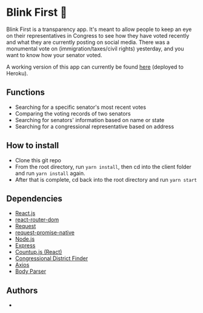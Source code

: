 # Blink First :eyes:

Blink First is a transparency app. It's meant to allow people to keep an eye on their representatives in Congress to see how they have voted recently and what they are currently posting on social media. There was a monumental vote on (immigration/taxes/civil rights) yesterday, and you want to know how your senator voted.

A working version of this app can currently be found [here](https://blink-first.herokuapp.com/) (deployed to Heroku).

## Functions

- Searching for a specific senator's most recent votes
- Comparing the voting records of two senators
- Searching for senators' information based on name or state
- Searching for a congressional representative based on address

## How to install

- Clone this git repo
- From the root directory, run `yarn install`, then cd into the client folder and run `yarn install` again. 
- After that is complete, cd back into the root directory and run `yarn start`

## Dependencies

- [React.js](https://reactjs.org/)
- [react-router-dom](https://www.npmjs.com/package/react-router-dom)
- [Request](https://www.npmjs.com/package/request)
- [request-promise-native](https://github.com/request/request-promise-native)
- [Node.js](https://nodejs.org/en/)
- [Express](https://expressjs.com/)
- [Countup.js (React)](https://www.npmjs.com/package/react-countup)
- [Congressional District Finder](https://www.npmjs.com/package/congressional-district-finder)
- [Axios](https://www.npmjs.com/package/axios)
- [Body Parser](https://www.npmjs.com/package/body-parser)

## Authors

- 


